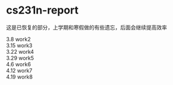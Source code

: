 # cs231n-report
这是已恢复的部分，上学期和寒假做的有些遗忘，后面会继续提高效率

3.8 work2   
3.15 work3   
3.22 work4  
3.29 work5  
4.6  work6  
4.12 work7  
4.19 work8
